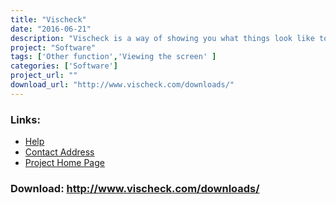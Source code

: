 ```yaml
---
title: "Vischeck"
date: "2016-06-21"
description: "Vischeck is a way of showing you what things look like to someone who is color blind. You can try Vischeck online- either run Vischeck on your own image files or run Vischeck on a web page. You can also download programs to let you run it on your own computer."
project: "Software"
tags: ['Other function','Viewing the screen' ]
categories: ['Software']
project_url: ""
download_url: "http://www.vischeck.com/downloads/"
---
```



### Links:
- <a href="http://www.oatsoft.org/Software/Vischeck/help">Help</a>
- <a href="mailto:info@vischeck.com">Contact Address</a>
- <a href="http://www.vischeck.com/">Project Home Page</a>

### Download: http://www.vischeck.com/downloads/ 